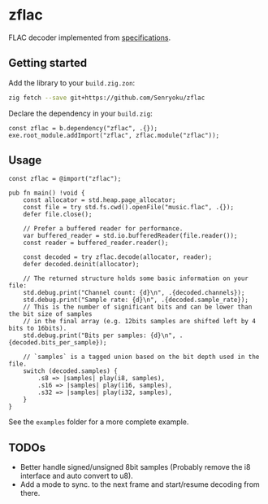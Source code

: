 # zflac

FLAC decoder implemented from [specifications](https://www.rfc-editor.org/rfc/rfc9639.html).

## Getting started

Add the library to your `build.zig.zon`:
```sh
zig fetch --save git+https://github.com/Senryoku/zflac
```
Declare the dependency in your `build.zig`:
```zig
const zflac = b.dependency("zflac", .{});
exe.root_module.addImport("zflac", zflac.module("zflac"));
```

## Usage

```zig
const zflac = @import("zflac");

pub fn main() !void {
	const allocator = std.heap.page_allocator;
	const file = try std.fs.cwd().openFile("music.flac", .{});
	defer file.close();
	
	// Prefer a buffered reader for performance.
	var buffered_reader = std.io.bufferedReader(file.reader());
	const reader = buffered_reader.reader();
	
	const decoded = try zflac.decode(allocator, reader); 
	defer decoded.deinit(allocator);
	
	// The returned structure holds some basic information on your file:
	std.debug.print("Channel count: {d}\n", .{decoded.channels});
	std.debug.print("Sample rate: {d}\n", .{decoded.sample_rate});
	// This is the number of significant bits and can be lower than the bit size of samples 
	// in the final array (e.g. 12bits samples are shifted left by 4 bits to 16bits).
	std.debug.print("Bits per samples: {d}\n", .{decoded.bits_per_sample}); 
	
	// `samples` is a tagged union based on the bit depth used in the file.
	switch (decoded.samples) {
		.s8 => |samples| play(i8, samples),
		.s16 => |samples| play(i16, samples),
		.s32 => |samples| play(i32, samples),
	}
}
```

See the `examples` folder for a more complete example.

## TODOs
 - Better handle signed/unsigned 8bit samples (Probably remove the i8 interface and auto convert to u8).
 - Add a mode to sync. to the next frame and start/resume decoding from there.
